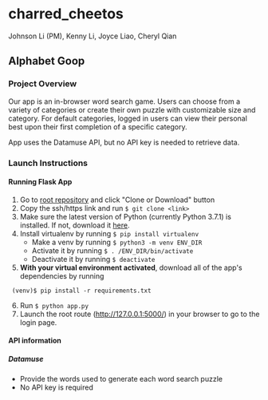 # charred_cheetos
Johnson Li (PM), Kenny Li, Joyce Liao, Cheryl Qian

## Alphabet Goop

### Project Overview
Our app is an in-browser word search game. Users can choose from a variety of categories or create their own puzzle with customizable size and category. For default categories, logged in users can view their personal best upon their first completion of a specific category.

App uses the Datamuse API, but no API key is needed to retrieve data.

### Launch Instructions
#### Running Flask App
1. Go to [root repository](https://github.com/JohnsonLi/charred_cheetos) and click "Clone or Download" button
2. Copy the ssh/https link and run `$ git clone <link>`
3. Make sure the latest version of Python (currently Python 3.7.1) is installed. If not, download it [here](https://www.python.org/downloads/).
4. Install virtualenv by running `$ pip install virtualenv`
   * Make a venv by running `$ python3 -m venv ENV_DIR`
   * Activate it by running `$ . /ENV_DIR/bin/activate`
   * Deactivate it by running `$ deactivate`
5. **With your virtual environment activated**, download all of the app's dependencies by running 
```
 (venv)$ pip install -r requirements.txt
```
6. Run `$ python app.py`
7. Launch the root route (http://127.0.0.1:5000/) in your browser to go to the login page.

#### API information
##### Datamuse
* Provide the words used to generate each word search puzzle
* No API key is required
